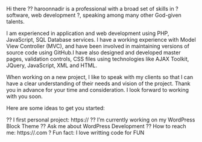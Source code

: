 Hi there ?? haroonnadir is a professional with a broad set of skills in ? software, web development ?, speaking among many other God-given talents.

I am experienced in application and web development using PHP, JavaScript, SQL Database services. I have a working experience with Model View Controller (MVC), and have been involved in maintaining versions of source code using GitHub.I have also designed and developed master pages, validation controls, CSS files using technologies like AJAX Toolkit, JQuery, JavaScript, XML and HTML.

When working on a new project, I like to speak with my clients so that I can have a clear understanding of their needs and vision of the project. Thank you in advance for your time and consideration. I look forward to working with you soon.

Here are some ideas to get you started:

?? I first personal project: https:// ?? I’m currently working on my WordPress Block Theme ?? Ask me about WordPress Development ?? How to reach me: https://.com ? Fun fact: I love writting code for FUN
